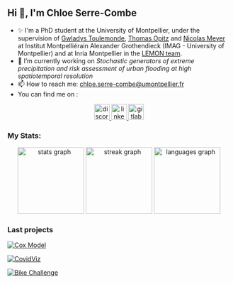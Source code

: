 
## Hi 👋, I'm Chloe Serre-Combe
 
- ✨ I'm a PhD student at the University of Montpellier, under the supervision of [Gwladys Toulemonde](https://imag.umontpellier.fr/~toulemonde/index.html), [Thomas Opitz](https://biosp.mathnum.inrae.fr/homepage-thomas-opitz) and [Nicolas Meyer](https://sites.google.com/view/nicolasmeyer/accueil) at Institut Montpelliérain Alexander Grothendieck (IMAG - University of Montpellier) and at Inria Montpellier in the [LEMON team](https://team.inria.fr/lemon/).
- 🔭 I’m currently working on *Stochastic generators of extreme precipitation and risk assessment of urban flooding at high spatiotemporal resolution*
- 📫 How to reach me: chloe.serre-combe@umontpellier.fr
- You can find me on : 
<div align="center">
  <a href="chloe_sc" target="_blank">
    <img src="https://img.shields.io/static/v1?message=Discord&logo=discord&label=&color=20B0A8&logoColor=white&labelColor=&style=for-the-badge" height="35" alt="discord logo"  />
  </a>
  <a href="https://www.linkedin.com/in/chloe-serre-combe-886647185" target="_blank">
    <img src="https://img.shields.io/static/v1?message=LinkedIn&logo=linkedin&label=&color=20B0A8&logoColor=white&labelColor=&style=for-the-badge" height="35" alt="linkedin logo"  />
  </a>
  <a href="https://gitlab.com/cserre-combe" target="_blank">
    <img src="https://about.gitlab.com/images/press/logo/png/gitlab-icon-rgb.png" height="35" alt="gitlab logo"  />
  </a>
</div>

###

### My Stats:

<div align="center">
  <img src="https://github-readme-stats.vercel.app/api?username=chloesrcb&hide_title=false&hide_rank=false&show_icons=true&include_all_commits=true&count_private=true&disable_animations=false&theme=rose_pine&locale=en&hide_border=true" height="150" alt="stats graph"  />
  <img src="https://streak-stats.demolab.com?user=chloesrcb&locale=en&mode=weekly&theme=rose_pine&hide_border=true&border_radius=5" height="150" alt="streak graph"  />
  <img src="https://github-readme-stats.vercel.app/api/top-langs?username=chloesrcb&locale=en&hide_title=false&layout=compact&card_width=320&langs_count=5&theme=rose_pine&hide_border=true" height="150" alt="languages graph"  />
</div>

### Last projects 


[![Cox Model](https://github-readme-stats.vercel.app/api/pin/?username=jlidoine&repo=projet_Cox&theme=vue-dark&bg_color=00000000&text_color=58a6ff)](https://github.com/jlidoine/projet_Cox)

[![CovidViz](https://github-readme-stats.vercel.app/api/pin/?username=jihene-b3&repo=covidviz&theme=vue-dark&bg_color=00000000&text_color=58a6ff)](https://github.com/jihene-b3/covidviz)

[![Bike Challenge](https://github-readme-stats.vercel.app/api/pin/?username=chloesrcb&repo=bike_challenge&theme=vue-dark&bg_color=00000000&text_color=58a6ff)](https://github.com/chloesrcb/bike_challenge)
    



